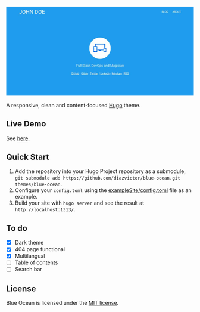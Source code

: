 ![Screenshot](https://github.com/diazvictor/blue-ocean/blob/master/images/screenshot.png)

A responsive, clean and content-focused [Hugo](https://gohugo.io/) theme.

## Live Demo

See [here](http://diazvictor.github.io/).

## Quick Start

1. Add the repository into your Hugo Project repository as a submodule, `git submodule add https://github.com/diazvictor/blue-ocean.git themes/blue-ocean`.
2. Configure your `config.toml` using the [exampleSite/config.toml](https://github.com/diazvictor/blue-ocean/blob/master/exampleSite/config.toml) file as an example.
3. Build your site with `hugo server` and see the result at `http://localhost:1313/`.

## To do

- [x] Dark theme
- [x] 404 page functional
- [x] Multilangual
- [ ] Table of contents
- [ ] Search bar

## License

Blue Ocean is licensed under the [MIT license](https://github.com/diazvictor/blue-ocean/blob/master/LICENSE.md).

